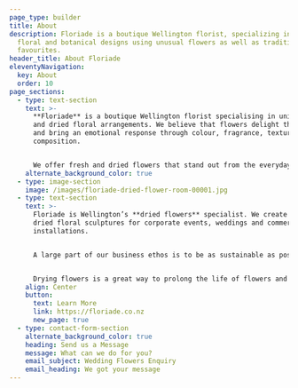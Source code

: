 ```yaml
---
page_type: builder
title: About
description: Floriade is a boutique Wellington florist, specializing in unique
  floral and botanical designs using unusual flowers as well as traditional
  favourites.
header_title: About Floriade
eleventyNavigation:
  key: About
  order: 10
page_sections:
  - type: text-section
    text: >-
      **Floriade** is a boutique Wellington florist specialising in unique fresh
      and dried floral arrangements. We believe that flowers delight the senses
      and bring an emotional response through colour, fragrance, texture and
      composition.


      We offer fresh and dried flowers that stand out from the everyday because we like to use unusual flowers and foliage as well as traditional favourites in our designs. Every floral arrangement we create is bespoke and individual.
    alternate_background_color: true
  - type: image-section
    image: /images/floriade-dried-flower-room-00001.jpg
  - type: text-section
    text: >-
      Floriade is Wellington’s **dried flowers** specialist. We create large
      dried floral sculptures for corporate events, weddings and commercial
      installations.


      A large part of our business ethos is to be as sustainable as possible by preventing wastage. We intentionally source our flowers with the intention of drying whatever we can.


      Drying flowers is a great way to prolong the life of flowers and create something sculptural, textural and beautiful. We have a custom-built flower drying machine that allows us to provide the highest quality dried flowers.
    align: Center
    button:
      text: Learn More
      link: https://floriade.co.nz
      new_page: true
  - type: contact-form-section
    alternate_background_color: true
    heading: Send us a Message
    message: What can we do for you?
    email_subject: Wedding Flowers Enquiry
    email_heading: We got your message
---
```

